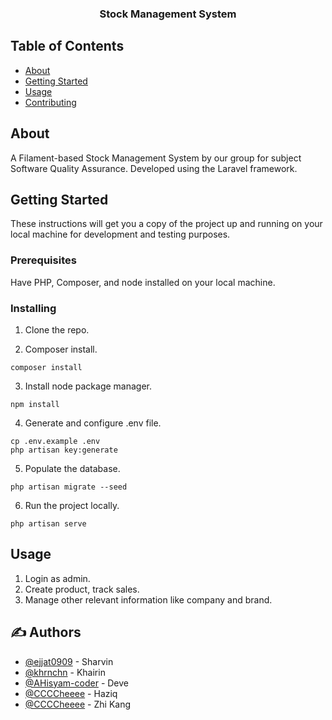 

<div align="center">
    <h3 align="center">Stock Management System</h3>
</div>

## Table of Contents

- [About](#about)
- [Getting Started](#getting_started)
- [Usage](#usage)
- [Contributing](../CONTRIBUTING.md)

## About <a name = "about"></a>

A Filament-based Stock Management System by our group for subject Software Quality Assurance. Developed using the Laravel framework.

## Getting Started <a name = "getting_started"></a>

These instructions will get you a copy of the project up and running on your local machine for development and testing purposes. 

### Prerequisites

Have PHP, Composer, and node installed on your local machine. 

### Installing

1. Clone the repo.

2. Composer install.
```
composer install
```

3. Install node package manager.
```
npm install
```

4. Generate and configure .env file.
```
cp .env.example .env
php artisan key:generate
```

5. Populate the database.
```
php artisan migrate --seed
```

6. Run the project locally.
```
php artisan serve
```

## Usage <a name = "usage"></a>

1. Login as admin.
2. Create product, track sales.
3. Manage other relevant information like company and brand.

## ✍️ Authors <a name = "authors"></a>

- [@ejjat0909](https://github.com/ejjat0909) - Sharvin
- [@khrnchn](https://github.com/khrnchn) - Khairin
- [@AHisyam-coder](https://github.com/khrnchn) - Deve
- [@CCCCheeee](https://github.com/khrnchn) - Haziq
- [@CCCCheeee](https://github.com/khrnchn) - Zhi Kang
